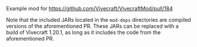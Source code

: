 Example mod for https://github.com/Vivecraft/VivecraftMod/pull/184

Note that the included JARs located in the `mod-deps` directories are compiled versions of the aforementioned PR. These JARs can be replaced with a build of Vivecraft 1.20.1, as long as it includes the code from the aforementioned PR. 